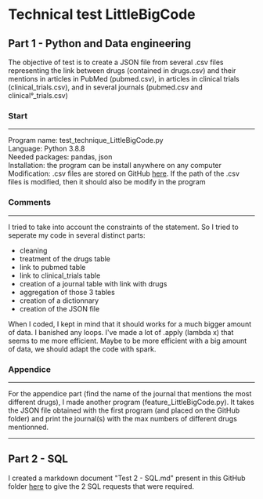 # Technical test LittleBigCode
## Part 1 - Python and Data engineering

The objective of test is to create a JSON file from several .csv files representing the link between drugs (contained in drugs.csv) and their mentions in articles in PubMed (pubmed.csv), in articles in clinical trials (clinical_trials.csv), and in several journals (pubmed.csv and clinical°_trials.csv)

### Start
---
Program name: test_technique_LittleBigCode.py  
Language: Python 3.8.8  
Needed packages: pandas, json  
Installation: the program can be install anywhere on any computer  
Modification: .csv files are stored on GitHub [here](https://github.com/alexandregrundstein/littlebigcode/tree/main/data). If the path of the .csv files is modified, then it should also be modify in the program

### Comments
---
I tried to take into account the constraints of the statement. So I tried to seperate my code in several distinct parts:  
- cleaning
- treatment of the drugs table
- link to pubmed table
- link to clinical_trials table
- creation of a journal table with link with drugs
- aggregation of those 3 tables
- creation of a dictionnary
- creation of the JSON file

When I coded, I kept in mind that it should works for a much bigger amount of data. I banished any loops.
I've made a lot of .apply (lambda x) that seems to me more efficient.
Maybe to be more efficient with a big amount of data, we should adapt the code with spark.

### Appendice
---
For the appendice part (find the name of the journal that mentions the most different drugs), I made another program (feature_LittleBigCode.py). It takes the JSON file obtained with the first program (and placed on the GitHub folder) and print the journal(s) with the max numbers of different drugs mentionned.

---
## Part 2 - SQL

I created a markdown document "Test 2 - SQL.md" present in this GitHub folder [here](https://github.com/alexandregrundstein/littlebigcode/blob/main/Test_2_SQL.md) to give the 2 SQL requests that were required.